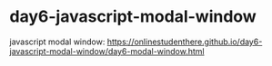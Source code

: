 # day6-javascript-modal-window
javascript modal window: https://onlinestudenthere.github.io/day6-javascript-modal-window/day6-modal-window.html
